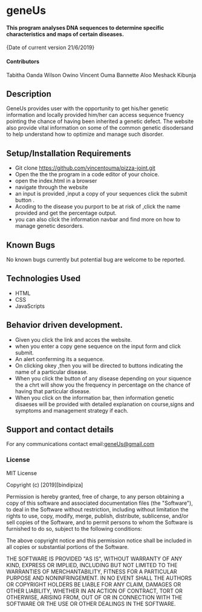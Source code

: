 # geneUs

#### This program analyses DNA sequences to determine specific characteristics and maps of certain diseases.
{Date of current version 21/6/2019}

#### Contributors
Tabitha Oanda
Wilson Owino
Vincent Ouma
Bannette Aloo
Meshack Kibunja

## Description

GeneUs provides user with the opportunity to get his/her genetic information and locally provided him/her can access  sequence fruency pointing the chance of having been inherited a genetic defect.
The website also provide vital information on some of the common genetic disodersand to help understand how to optimize and manage such disorder.

## Setup/Installation Requirements

-   Git clone https://github.com/vincentouma/pizza-joint.git
-   Open the the the program in a code editor of your choice.
-   open the index.html in a browser
-   navigate through the website
-    an input is provided ,input a copy of your sequences click the submit button  .
-  Acoding to the disease you purport to be at risk of ,click the name provided and get the percentage output.
- you can also click the information navbar and find more on how to manage genetic desorders.

## Known Bugs

No known bugs currently but potential bug are welcome to be reported.

## Technologies Used

-   HTML
-   CSS
-   JavaScripts

## Behavior driven development.
* Given you click the link and acces the website.
* when you enter a copy gene sequence on the input form and click submit.
* An alert conferming its a sequence.
* On clicking okey ,then you will be directed to buttons indicating the name of a particular disease.
* When you click the button of any disease depending on your siquence the a chrt will show you the frequency in percentage on the chance of having that particular disease.
* When you click on the information bar, then information genetic disaeses will be provided with detailed explanation on course,signs and symptoms and management strategy if each.
## Support and contact details

For any communications contact
email:geneUs@gmail.com


### License

MIT License

Copyright (c) [2019][bindipiza]

Permission is hereby granted, free of charge, to any person obtaining a copy
of this software and associated documentation files (the "Software"), to deal
in the Software without restriction, including without limitation the rights
to use, copy, modify, merge, publish, distribute, sublicense, and/or sell
copies of the Software, and to permit persons to whom the Software is
furnished to do so, subject to the following conditions:

The above copyright notice and this permission notice shall be included in all
copies or substantial portions of the Software.

THE SOFTWARE IS PROVIDED "AS IS", WITHOUT WARRANTY OF ANY KIND, EXPRESS OR
IMPLIED, INCLUDING BUT NOT LIMITED TO THE WARRANTIES OF MERCHANTABILITY,
FITNESS FOR A PARTICULAR PURPOSE AND NONINFRINGEMENT. IN NO EVENT SHALL THE
AUTHORS OR COPYRIGHT HOLDERS BE LIABLE FOR ANY CLAIM, DAMAGES OR OTHER
LIABILITY, WHETHER IN AN ACTION OF CONTRACT, TORT OR OTHERWISE, ARISING FROM,
OUT OF OR IN CONNECTION WITH THE SOFTWARE OR THE USE OR OTHER DEALINGS IN THE
SOFTWARE.

